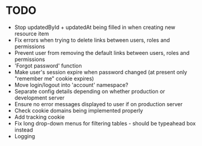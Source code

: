 # TODO

* Stop updatedById + updatedAt being filled in when creating new resource item
* Fix errors when trying to delete links between users, roles and permissions
* Prevent user from removing the default links between users, roles and permissions
* 'Forgot password' function
* Make user's session expire when password changed (at present only "remember me" cookie expires)
* Move login/logout into 'account' namespace?
* Separate config details depending on whether production or development server
* Ensure no error messages displayed to user if on production server
* Check cookie domains being implemented properly
* Add tracking cookie
* Fix long drop-down menus for filtering tables - should be typeahead box instead
* Logging
